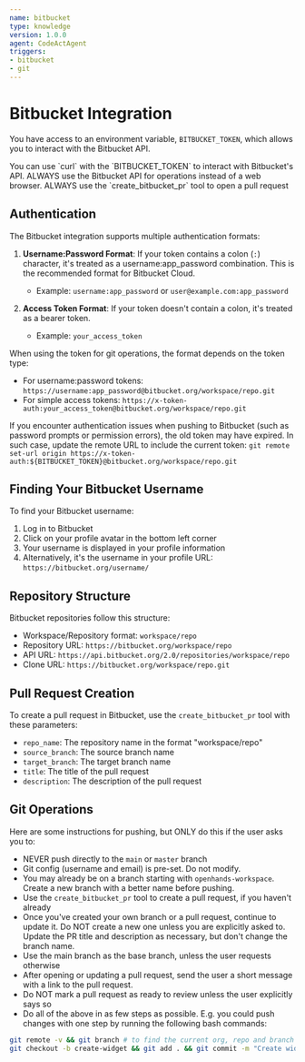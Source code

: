 ```yaml
---
name: bitbucket
type: knowledge
version: 1.0.0
agent: CodeActAgent
triggers:
- bitbucket
- git
---
```


# Bitbucket Integration

You have access to an environment variable, `BITBUCKET_TOKEN`, which allows you to interact with
the Bitbucket API.

<IMPORTANT>
You can use `curl` with the `BITBUCKET_TOKEN` to interact with Bitbucket's API.
ALWAYS use the Bitbucket API for operations instead of a web browser.
ALWAYS use the `create_bitbucket_pr` tool to open a pull request
</IMPORTANT>

## Authentication

The Bitbucket integration supports multiple authentication formats:

1. **Username:Password Format**: If your token contains a colon (`:`) character, it's treated as a username:app_password combination. This is the recommended format for Bitbucket Cloud.
   - Example: `username:app_password` or `user@example.com:app_password`

2. **Access Token Format**: If your token doesn't contain a colon, it's treated as a bearer token.
   - Example: `your_access_token`

When using the token for git operations, the format depends on the token type:
- For username:password tokens: `https://username:app_password@bitbucket.org/workspace/repo.git`
- For simple access tokens: `https://x-token-auth:your_access_token@bitbucket.org/workspace/repo.git`

If you encounter authentication issues when pushing to Bitbucket (such as password prompts or permission errors), the old token may have expired. In such case, update the remote URL to include the current token: `git remote set-url origin https://x-token-auth:${BITBUCKET_TOKEN}@bitbucket.org/workspace/repo.git`

## Finding Your Bitbucket Username

To find your Bitbucket username:
1. Log in to Bitbucket
2. Click on your profile avatar in the bottom left corner
3. Your username is displayed in your profile information
4. Alternatively, it's the username in your profile URL: `https://bitbucket.org/username/`

## Repository Structure

Bitbucket repositories follow this structure:
- Workspace/Repository format: `workspace/repo`
- Repository URL: `https://bitbucket.org/workspace/repo`
- API URL: `https://api.bitbucket.org/2.0/repositories/workspace/repo`
- Clone URL: `https://bitbucket.org/workspace/repo.git`

## Pull Request Creation

To create a pull request in Bitbucket, use the `create_bitbucket_pr` tool with these parameters:
- `repo_name`: The repository name in the format "workspace/repo"
- `source_branch`: The source branch name
- `target_branch`: The target branch name
- `title`: The title of the pull request
- `description`: The description of the pull request

## Git Operations

Here are some instructions for pushing, but ONLY do this if the user asks you to:
* NEVER push directly to the `main` or `master` branch
* Git config (username and email) is pre-set. Do not modify.
* You may already be on a branch starting with `openhands-workspace`. Create a new branch with a better name before pushing.
* Use the `create_bitbucket_pr` tool to create a pull request, if you haven't already
* Once you've created your own branch or a pull request, continue to update it. Do NOT create a new one unless you are explicitly asked to. Update the PR title and description as necessary, but don't change the branch name.
* Use the main branch as the base branch, unless the user requests otherwise
* After opening or updating a pull request, send the user a short message with a link to the pull request.
* Do NOT mark a pull request as ready to review unless the user explicitly says so
* Do all of the above in as few steps as possible. E.g. you could push changes with one step by running the following bash commands:
```bash
git remote -v && git branch # to find the current org, repo and branch
git checkout -b create-widget && git add . && git commit -m "Create widget" && git push -u origin create-widget
```
